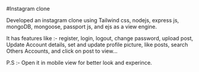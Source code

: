 #Instagram clone

Developed an instagram clone using Tailwind css, nodejs, express js, mongoDB, mongoose, passport js, and ejs as a view engine.

It has features like :- register, login, logout, change password, upload post, Update Account details, set and update profile picture, like posts, search Others Accounts, and click on post to view...

P.S :- Open it in mobile view for better look and experince.